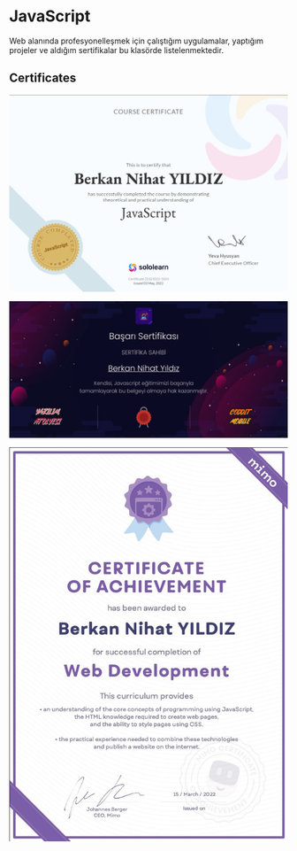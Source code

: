 # JavaScript
Web alanında profesyonelleşmek için çalıştığım uygulamalar, yaptığım projeler ve aldığım sertifikalar bu klasörde listelenmektedir.

## Certificates
![SoloLearn JavaScript Sertifikası](javascript-sololearn.jpg)

![Yazılım Atölyesi JavaScript Sertifikası](javascript-yazilimatolyesi.jpeg)

![Mimo Web Development Certificate](web_development-mimo.jpg)
